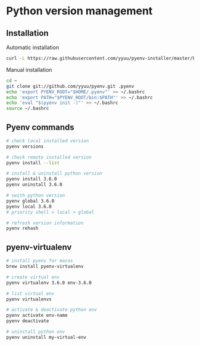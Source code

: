 # Python version management

## Installation

Automatic installation

```bash
curl -L https://raw.githubusercontent.com/yyuu/pyenv-installer/master/bin/pyenv-installer | bash
```

Manual installation

```bash
cd ~
git clone git://github.com/yyuu/pyenv.git .pyenv
echo 'export PYENV_ROOT="$HOME/.pyenv"' >> ~/.bashrc
echo 'export PATH="$PYENV_ROOT/bin:$PATH"' >> ~/.bashrc
echo 'eval "$(pyenv init -)"' >> ~/.bashrc
source ~/.bashrc
```

## Pyenv commands

```bash
# check local installed version
pyenv versions

# check remote installed version
pyenv install --list

# install & uninstall python version
pyenv install 3.6.0
pyenv uninstall 3.6.0

# swith python version
pyenv global 3.6.0
pyenv local 3.6.0
# priority shell > local > global

# refresh version information
pyenv rehash
```

## pyenv-virtualenv

```bash
# install pyenv for macos
brew install pyenv-virtualenv

# create virtual env
pyenv virtualenv 3.6.0 env-3.6.0

# list virtual env
pyenv virtualenvs

# activate & deactivate python env
pyenv activate env-name
pyenv deactivate

# uninstall python env
pyenv uninstall my-virtual-env
```